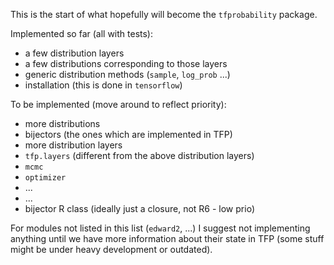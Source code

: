 This is the start of what hopefully will become the `tfprobability` package.

Implemented so far (all with tests):

- a few distribution layers 
- a few distributions corresponding to those layers 
- generic distribution methods (`sample`, `log_prob` ...)
- installation (this is done in `tensorflow`)


To be implemented (move around to reflect priority):

- more distributions
- bijectors (the ones which are implemented in TFP)
- more distribution layers
- `tfp.layers` (different from the above distribution layers)
- `mcmc`
- `optimizer`
- ...
- ... 
- bijector R class (ideally just a closure, not R6 - low prio)

For modules not listed in this list (`edward2`, ...) I suggest not implementing anything until we have more information about their state in TFP (some stuff might be under heavy development or outdated).

